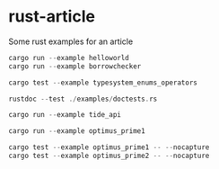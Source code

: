 # rust-article
Some rust examples for an article



```rust
cargo run --example helloworld
cargo run --example borrowchecker

cargo test --example typesystem_enums_operators

rustdoc --test ./examples/doctests.rs

cargo run --example tide_api

cargo run --example optimus_prime1

cargo test --example optimus_prime1 -- --nocapture
cargo test --example optimus_prime2 -- --nocapture

```

